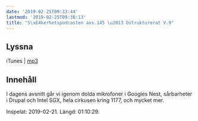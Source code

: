 ```yaml
---
date: '2019-02-25T09:33:44'
lastmod: '2019-02-25T09:36:13'
title: "S\xE4kerhetspodcasten avs.145 \u2013 Ostrukturerat V.9"
---
```

## Lyssna

iTunes \| [mp3](http://traffic.libsyn.com/sakerhetspodcasten/Sakerhetspodcasten_2019-02-21.mp3)

## Innehåll

I dagens avsnitt går vi igenom dolda mikrofoner i Googles Nest, sårbarheter i Drupal
och Intel SGX, hela cirkusen kring 1177, och mycket mer.

Inspelat: 2019-02-21. Längd: 01:10:29.

